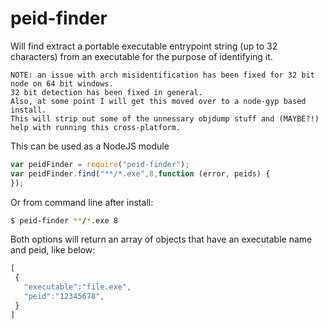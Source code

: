 peid-finder
===========

Will find extract a portable executable entrypoint string (up to 32 characters) from an executable for the purpose of identifying it.

```
NOTE: an issue with arch misidentification has been fixed for 32 bit node on 64 bit windows. 
32 bit detection has been fixed in general.
Also, at some point I will get this moved over to a node-gyp based install.
This will strip out some of the unnessary objdump stuff and (MAYBE?!) help with running this cross-platform.
```

This can be used as a NodeJS module
```javascript
var peidFinder = require("peid-finder");
var peidFinder.find("**/*.exe",8,function (error, peids) {
});
```

Or from command line after install:
```sh
$ peid-finder **/*.exe 8
```

Both options will return an array of objects that have an executable name and peid, like below:

```javascript
[
 {
   "executable":"file.exe",
   "peid":"12345678",
 }
]
```
